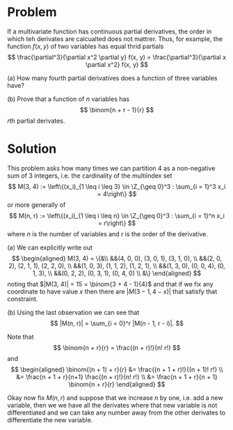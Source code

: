 # Problem
If a multivariate function has continuous partial derivatives, the order in which teh derivates are calcualted does not mattrer. Thus, for example, the function $f(x, y)$ of two variables has equal thrid partials
$$
\frac{\partial^3}{\partial x^2 \partial y} f(x, y) = \frac{\partial^3}{\partial x \partial x^2} f(x, y)
$$

(a) How many fourth partial derivatives does a function of three variables have?

(b) Prove that a function of $n$ variables has
$$
\binom{n + r - 1}{r}
$$
$r$th partial derivates.

# Solution
This problem asks how many times we can partition 4 as a non-negative sum of 3 integers, i.e. the cardinality of the multiindex set
$$
M(3, 4) := \left\{(x_i)_{1 \leq i \leq 3} \in \Z_{\geq 0}^3 : \sum­_{i = 1}^3 x_i = 4\right\}
$$
or more generally of
$$
M(n, r) := \left\{(x_i)_{1 \leq i \leq n} \in \Z_{\geq 0}^3 : \sum­_{i = 1}^n x_i = r\right\}
$$
where $n$ is the number of variables and r is the order of the derivative.

(a)
We can explicitly write out
$$
\begin{aligned}
M(3, 4) = \{&\\
&&(4, 0, 0), (3, 0, 1), (3, 1, 0), \\
&&(2, 0, 2), (2, 1, 1), (2, 2, 0), \\
&&(1, 0, 3), (1, 1, 2), (1, 2, 1), \\
&&(1, 3, 0), (0, 0, 4), (0, 1, 3), \\
&&(0, 2, 2), (0, 3, 1), (0, 4, 0) \\
&\}
\end{aligned}
$$
noting that $|M(3, 4)| = 15 = \binom{3 + 4 - 1}{4}$ and that if we fix any coordinate to have value $x$ then there are $|M(3 - 1, 4 - x)|$ that satisfy that constraint.

(b)
Using the last observation we can see that
$$
|M(n, r)| = \sum_{i = 0}^r |M(n - 1, r - i)|.
$$

Note that
$$
\binom{n + r}{r} = \frac{(n + r)!}{n! r!}
$$
and
$$
\begin{aligned}
\binom{(n + 1) + r}{r} &= \frac{(n + 1 + r)!}{(n + 1)! r!} \\
&= \frac{n + 1 + r}{n+1} \frac{(n + r)!}{n! r!} \\
&= \frac{n + 1 + r}{n + 1} \binom{n + r}{r}
\end{aligned}
$$

Okay now fix $M(n, r)$ and suppose that we increase $n$ by one, i.e. add a new variable, then we we have all the derivates where that new variable is not differentiated and we can take any number away from the other derivates to differentiate the new variable.